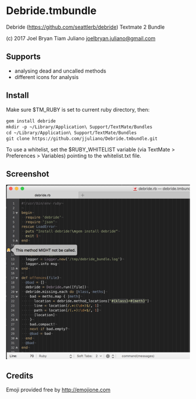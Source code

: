 Debride.tmbundle
================

Debride (https://github.com/seattlerb/debride) Textmate 2 Bundle

(c) 2017 Joel Bryan Tiam Juliano joelbryan.juliano@gmail.com

Supports
--------
* analysing dead and uncalled methods
* different icons for analysis

Install
-------

Make sure $TM_RUBY is set to current ruby directory, then:

    gem install debride
    mkdir -p ~/Library/Application\ Support/TextMate/Bundles
    cd ~/Library/Application\ Support/TextMate/Bundles
    git clone https://github.com/jjuliano/Debride.tmbundle.git

To use a whitelist, set the $RUBY_WHITELIST variable (via TextMate > Preferences > Variables) pointing to the whitelist.txt file.

Screenshot
----------
![screenshot](Support/screenshot.png?raw=true "screenshot")

Credits
-------
Emoji provided free by http://emojione.com